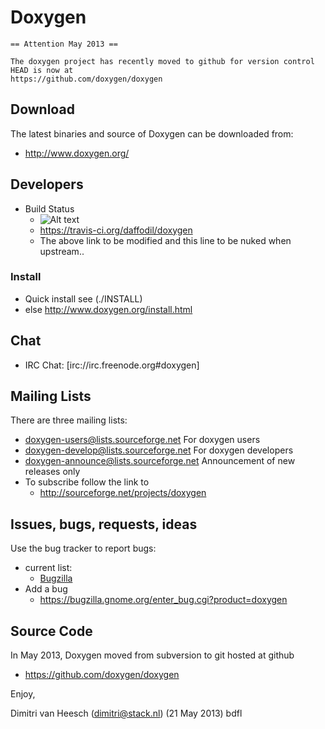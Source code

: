 Doxygen
===============

    == Attention May 2013 ==
    
    The doxygen project has recently moved to github for version control
    HEAD is now at
    https://github.com/doxygen/doxygen
    

Download
---------
The latest binaries and source of Doxygen can be downloaded from:
* http://www.doxygen.org/


Developers
---------
* Build Status
  * ![Alt text](https://secure.travis-ci.org/daffodil/doxygen.png?branch=master)
  * https://travis-ci.org/daffodil/doxygen
  * The above link to be modified and this line to be nuked when upstream.. 

### Install ###
* Quick install see (./INSTALL) 
* else http://www.doxygen.org/install.html


Chat
----------------------
* IRC Chat: [irc://irc.freenode.org#doxygen]

Mailing Lists
----------------------
There are three mailing lists:
* doxygen-users@lists.sourceforge.net        For doxygen users
* doxygen-develop@lists.sourceforge.net      For doxygen developers
* doxygen-announce@lists.sourceforge.net     Announcement of new releases only
* To subscribe follow the link to
    * http://sourceforge.net/projects/doxygen


Issues, bugs, requests, ideas
----------------------------------
Use the bug tracker to report bugs:
* current list:
    * [Bugzilla](https://bugzilla.gnome.org/buglist.cgi?product=doxygen&bug_status=UNCONFIRMED&bug_status=NEW&bug_status=ASSIGNED&bug_status=REOPENED)
* Add a bug 
    * https://bugzilla.gnome.org/enter_bug.cgi?product=doxygen


Source Code
----------------------------------
In May 2013, Doxygen moved from 
subversion to git hosted at github
* https://github.com/doxygen/doxygen


Enjoy,

Dimitri van Heesch (<dimitri@stack.nl>) (21 May 2013) bdfl
